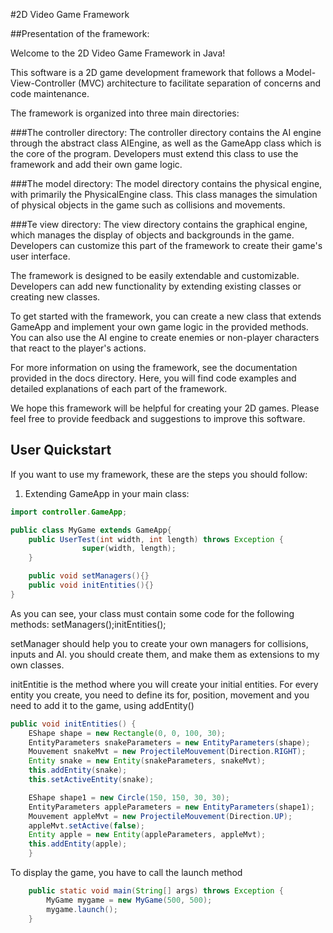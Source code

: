 
#2D Video Game Framework

##Presentation of the framework:

Welcome to the 2D Video Game Framework in Java!

This software is a 2D game development framework that follows a Model-View-Controller (MVC) architecture to facilitate separation of concerns and code maintenance.

The framework is organized into three main directories:

###The controller directory:
The controller directory contains the AI engine through the abstract class AIEngine, as well as the GameApp class which is the core of the program. Developers must extend this class to use the framework and add their own game logic.

###The model directory:
The model directory contains the physical engine, with primarily the PhysicalEngine class. This class manages the simulation of physical objects in the game such as collisions and movements.

###Te view directory:
The view directory contains the graphical engine, which manages the display of objects and backgrounds in the game. Developers can customize this part of the framework to create their game's user interface.

The framework is designed to be easily extendable and customizable. Developers can add new functionality by extending existing classes or creating new classes.

To get started with the framework, you can create a new class that extends GameApp and implement your own game logic in the provided methods. You can also use the AI engine to create enemies or non-player characters that react to the player's actions.

For more information on using the framework, see the documentation provided in the docs directory. Here, you will find code examples and detailed explanations of each part of the framework.

We hope this framework will be helpful for creating your 2D games. Please feel free to provide feedback and suggestions to improve this software.

## User Quickstart

If you want to use my framework, these are the steps you should follow:
1. Extending GameApp in your main class:
```java
import controller.GameApp;

public class MyGame extends GameApp{
    public UserTest(int width, int length) throws Exception {
                super(width, length);
    }

    public void setManagers(){}
    public void initEntities(){}
}
```
As you can see, your class must contain some code for the following methods: setManagers();initEntities();

setManager should help you to create your own managers for collisions, inputs and AI. you should create them, and make 
them as extensions to my own classes.

initEntitie is the method where you will create your initial entities. For every entity you create, you need to define 
its for, position, movement and you need to add it to the game, using addEntity()


```java
public void initEntities() {
    EShape shape = new Rectangle(0, 0, 100, 30);
    EntityParameters snakeParameters = new EntityParameters(shape);
    Mouvement snakeMvt = new ProjectileMouvement(Direction.RIGHT);
    Entity snake = new Entity(snakeParameters, snakeMvt);
    this.addEntity(snake);
    this.setActiveEntity(snake);

    EShape shape1 = new Circle(150, 150, 30, 30);
    EntityParameters appleParameters = new EntityParameters(shape1);
    Mouvement appleMvt = new ProjectileMouvement(Direction.UP);
    appleMvt.setActive(false);
    Entity apple = new Entity(appleParameters, appleMvt);
    this.addEntity(apple);
    }
```

To display the game, you have to call the launch method

```java
    public static void main(String[] args) throws Exception {
        MyGame mygame = new MyGame(500, 500);
        mygame.launch();
    }
```